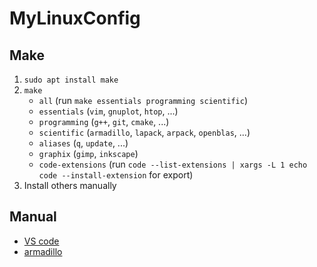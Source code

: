 # MyLinuxConfig

## Make

1. `sudo apt install make`
2. `make`
	- `all` (run `make essentials programming scientific`)
	- `essentials` (`vim`, `gnuplot`, `htop`, ...)
	- `programming` (`g++`, `git`, `cmake`, ...)
	- `scientific` (`armadillo`, `lapack`, `arpack`, `openblas`, ...)
	- `aliases` (`q`, `update`, ...)
	- `graphix` (`gimp`, `inkscape`)
	- `code-extensions` (run `code --list-extensions | xargs -L 1 echo code --install-extension` for export)
3. Install others manually

## Manual

- [VS code](https://code.visualstudio.com/)
- [armadillo](http://arma.sourceforge.net/download.html)
